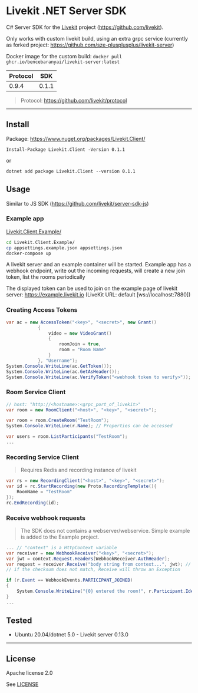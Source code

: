 # Livekit .NET Server SDK

C# Server SDK for the [Livekit](https://livekit.io) project (https://github.com/livekit).

Only works with custom livekit build, using an extra grpc service (currently as forked project: https://github.com/sze-plusplusplus/livekit-server)

Docker image for the custom build: `docker pull ghcr.io/bencebaranyai/livekit-server:latest`

| Protocol | SDK   |
| -------- | ----- |
| 0.9.4    | 0.1.1 |

> Protocol: https://github.com/livekit/protocol

---

## Install

Package: https://www.nuget.org/packages/Livekit.Client/

```
Install-Package Livekit.Client -Version 0.1.1
```

or

```
dotnet add package Livekit.Client --version 0.1.1
```

## Usage

Similar to JS SDK (https://github.com/livekit/server-sdk-js)

### Example app

[Livekit.Client.Example/](Livekit.Client.Example/)

```bash
cd Livekit.Client.Example/
cp appsettings.example.json appsettings.json
docker-compose up
```

A livekit server and an example container will be started.
Example app has a webhook endpoint, write out the incoming requests, will create a new join token, list the rooms periodically

The displayed token can be used to join on the example page of livekit server: https://example.livekit.io (LiveKit URL: default [ws://localhost:7880])

### Creating Access Tokens

```c#
var ac = new AccessToken("<key>", "<secret>", new Grant()
            {
                video = new VideoGrant()
                {
                    roomJoin = true,
                    room = "Room Name"
                }
            }, "Username");
System.Console.WriteLine(ac.GetToken());
System.Console.WriteLine(ac.GetAsHeader());
System.Console.WriteLine(ac.VerifyToken("<webhook token to verify>")); // returns the "sha256" claim if otherwise the token is valid
```

### Room Service Client

```c#
// host: "http://<hostname>:<grpc_port_of_livekit>"
var room = new RoomClient("<host>", "<key>", "<secret>");

var room = room.CreateRoom("TestRoom");
System.Console.WriteLine(r.Name); // Properties can be accessed

var users = room.ListParticipants("TestRoom");
...
```

### Recording Service Client

> Requires Redis and recording instance of livekit

```c#
var rs = new RecordingClient("<host>", "<key>", "<secret>");
var id = rc.StartRecording(new Proto.RecordingTemplate(){
    RoomName = "TestRoom"
});
rc.EndRecording(id);
```

### Receive webhook requests

> The SDK does not contains a webserver/webservice. Simple example is added to the Example project.

```c#
... // "context" is a HttpContext variable
var receiver = new WebhookReceiver("<key>", "<secret>");
var jwt = context.Request.Headers[WebhookReceiver.AuthHeader];
var request = receiver.Receive("body string from context...", jwt); // skipAuth can be toggled
// if the checksum does not match, Receive will throw an Exception

if (r.Event == WebhookEvents.PARTICIPANT_JOINED)
{
    System.Console.WriteLine("{0} entered the room!", r.Participant.Identity);
}
...
```

## Tested

- Ubuntu 20.04/dotnet 5.0 - Livekit server 0.13.0

---

## License

Apache license 2.0

See [LICENSE](LICENSE)
